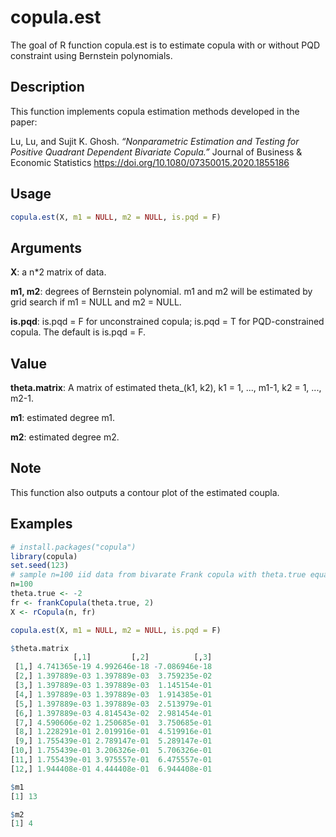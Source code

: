 # copula.est

<!-- badges: start -->

<!-- badges: end -->

The goal of R function copula.est is to estimate copula with or without PQD constraint using Bernstein polynomials.

## Description 

This function implements copula estimation methods developed in the paper:

Lu, Lu, and Sujit K. Ghosh. *“Nonparametric Estimation and Testing for Positive Quadrant Dependent Bivariate Copula.”* Journal of Business & Economic Statistics
https://doi.org/10.1080/07350015.2020.1855186

## Usage

``` r
copula.est(X, m1 = NULL, m2 = NULL, is.pqd = F)
```

## Arguments

**X**: a n*2 matrix of data.

**m1, m2**: degrees of Bernstein polynomial. m1 and m2 will be estimated by grid search if m1 = NULL and m2 = NULL.

**is.pqd**: is.pqd = F for unconstrained copula; is.pqd = T for PQD-constrained copula. The default is is.pqd = F.


## Value

**theta.matrix**: A matrix of estimated theta_(k1, k2), k1 = 1, ..., m1-1, k2 = 1, ..., m2-1.

**m1**: estimated degree m1.

**m2**: estimated degree m2.

## Note

This function also outputs a contour plot of the estimated coupla.

## Examples

``` r
# install.packages("copula")
library(copula)
set.seed(123)
# sample n=100 iid data from bivarate Frank copula with theta.true equal to -2
n=100
theta.true <- -2
fr <- frankCopula(theta.true, 2)
X <- rCopula(n, fr)

copula.est(X, m1 = NULL, m2 = NULL, is.pqd = F)

$theta.matrix
              [,1]         [,2]          [,3]
 [1,] 4.741365e-19 4.992646e-18 -7.086946e-18
 [2,] 1.397889e-03 1.397889e-03  3.759235e-02
 [3,] 1.397889e-03 1.397889e-03  1.145154e-01
 [4,] 1.397889e-03 1.397889e-03  1.914385e-01
 [5,] 1.397889e-03 1.397889e-03  2.513979e-01
 [6,] 1.397889e-03 4.814543e-02  2.981454e-01
 [7,] 4.590606e-02 1.250685e-01  3.750685e-01
 [8,] 1.228291e-01 2.019916e-01  4.519916e-01
 [9,] 1.755439e-01 2.789147e-01  5.289147e-01
[10,] 1.755439e-01 3.206326e-01  5.706326e-01
[11,] 1.755439e-01 3.975557e-01  6.475557e-01
[12,] 1.944408e-01 4.444408e-01  6.944408e-01

$m1
[1] 13

$m2
[1] 4
```
